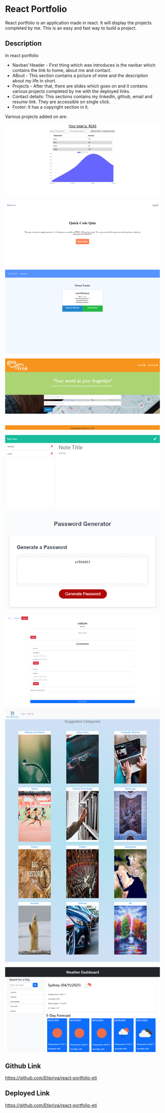 # React Portfolio

React portfolio is an application made in react. It will display the projects completed by me.
This is an easy and fast way to build a project.

## Description

In react portfolio

- Navbar/ Header - First thing which was introduces is the navbar which contains the link to home, about me and contact.
- ABout - This section contains a picture of mine and the description about my life in short.
- Projects - After that, there are slides which goes on and it contains various projects completed by me with the deployed links.
- Contact details: This sections contains my linkedIn, github, email and resume link. They are accessible on single click.
- Footer: It has a copyright section in it.

Various projects added on are:

![image](./src/assets/images/budget-tracker-home.png)

![image](./src/assets/images/code-home.png)

![image](./src/assets/images/fitness-tracker-home.png)

![image](./src/assets/images/geo-homepage.png)

![image](./src/assets/images/note-home.png)

![image](./src/assets/images/password-home.png)

![image](./src/assets/images/tech-home.png)

![image](./src/assets/images/tri-home.png)

![image](./src/assets/images/weather-home.png)

## Github Link

https://github.com/Etipriya/react-portfolio-eti

## Deployed Link

https://github.com/Etipriya/react-portfolio-eti
